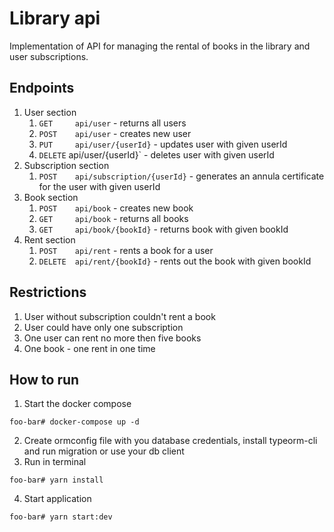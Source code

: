# Library api
Implementation of API for managing the rental of books in the library and user subscriptions.

## Endpoints

1. User section
    1. `GET     api/user`                  - returns all users
    2. `POST    api/user`                  - creates new user
    3. `PUT     api/user/{userId}`         - updates user with given userId
    4. `DELETE` api/user/{userId}`         - deletes user with given userId
2. Subscription section
    1. `POST    api/subscription/{userId}` - generates an annula certificate for the user with given userId
3. Book section
    1. `POST    api/book`                  - creates new book
    2. `GET     api/book`                  - returns all books
    3. `GET     api/book/{bookId}`         - returns book with given bookId
4. Rent section
    1. `POST    api/rent`                  - rents a book for a user
    2. `DELETE  api/rent/{bookId}`         - rents out the book with given bookId

## Restrictions

1. User without subscription couldn't rent a book
2. User could have only one subscription
3. One user can rent no more then five books
4. One book - one rent in one time

## How to run

1. Start the docker compose 
```console
foo-bar# docker-compose up -d
```
2. Create ormconfig file with you database credentials, install typeorm-cli and run migration or use your db client
3. Run in terminal 
```console
foo-bar# yarn install
```
4. Start application
```console
foo-bar# yarn start:dev
```